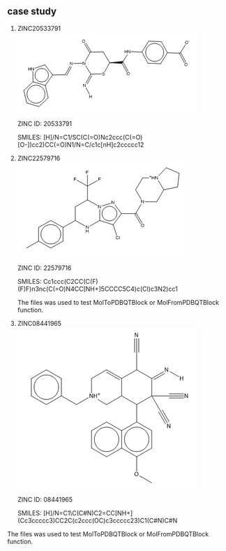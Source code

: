 <h2>case study</h2>
<ol>
<li>ZINC20533791</li>
<img src='https://github.com/gkxiao/pdbqt_sample/blob/main/ZINC20533791.png' alt="ZINC20533791">
<p>ZINC ID: 20533791</p>
<p>SMILES: [H]/N=C1/SC(C(=O)Nc2ccc(C(=O)[O-])cc2)CC(=O)N1/N=C/c1c[nH]c2ccccc12</p>
<li>ZINC22579716</li>
<img src='https://github.com/gkxiao/pdbqt_sample/blob/main/ZINC22579716.png' alt="ZINC22579716">
<p>ZINC ID: 22579716</p>
<p>SMILES: Cc1ccc(C2CC(C(F)(F)F)n3nc(C(=O)N4CC[NH+]5CCCC5C4)c(Cl)c3N2)cc1</p>
<p>The files was used to test MolToPDBQTBlock or MolFromPDBQTBlock function.</p>
<li>ZINC08441965</li>
<img src='https://github.com/gkxiao/pdbqt_sample/blob/main/ZINC08441965.png' alt="ZINC22579716">
<p>ZINC ID: 08441965</p>
<p>SMILES: [H]/N=C1\C(C#N)C2=CC[NH+](Cc3ccccc3)CC2C(c2ccc(OC)c3ccccc23)C1(C#N)C#N</p>
</ol>
<p>The files was used to test MolToPDBQTBlock or MolFromPDBQTBlock function.</p>
